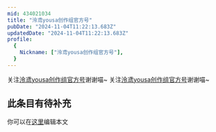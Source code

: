 ```yaml
---
mid: 434021034
title: "泠鸢yousa创作组官方号"
pubDate: "2024-11-04T11:22:13.683Z"
updatedDate: "2024-11-04T11:22:13.683Z"
profile:
  {
    Nickname: ["泠鸢yousa创作组官方号"],
  }
---
```


关注[泠鸢yousa创作组官方号](https://space.bilibili.com/434021034)谢谢喵~ 关注[泠鸢yousa创作组官方号](https://space.bilibili.com/434021034)谢谢喵~

## 此条目有待补充
你可以在[这里](https://github.com/Yuhanawa/VTuber.ICU-Content/edit/master/v/泠鸢yousa创作组官方号/index.md)编辑本文
